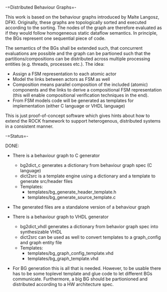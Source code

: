 -=Distributed Behaviour Graphs=-

This work is based on the behaviour graphs introduced by Malte Langosz, DFKI.
Originally, these graphs are topologically sorted and executed according to the sorting.
The nodes of the graph are therefore evaluated as if they would follow homogeneous static dataflow semantics.
In principle, the BGs represent one sequential piece of code.

The semantics of the BGs shall be extended such, that concurrent evaluations are possible and the graph can be partioned such that the partitions/compositions can be distributed across multiple
processing entities (e.g. threads, processes etc.).
The idea:
* Assign a FSM representation to each atomic actor
* Model the links between actors as FSM as well
* Composition means parallel composition of the included (atomic) components and the links to derive a compositional FSM representation
  (this will enable compositional verification techniques in the end).
* From FSM models code will be generated as templates for implementation (either C language or VHDL language)

This is just proof-of-concept software which gives hints about how to extend the ROCK framework to support heterogenous, distributed systems in a consistent manner.

-=Status=-

DONE:
* There is a behaviour graph to C generator
  - bg2dict_c generates a dictionary from behaviour graph spec (C language)
  - dict2src is a template engine using a dictionary and a template to generate src/header files
  - Templates: 
     * templates/bg_generate_header_template.h
     * templates/bg_generate_source_template.c

* The generated files are a standalone version of a behaviour graph

* There is a behaviour graph to VHDL generator
  - bg2dict_vhdl generates a dictionary from behavior graph spec into synthesizable VHDL
  - dict2src can be used as well to convert templates to a graph_config and graph entity file
  - Templates:
     * templates/bg_graph_config_template.vhd
     * templates/bg_graph_template.vhd

* For BG generation this is all that is needed.
  However, to be usable there has to be some toplevel template and glue code to let different BGs communicate.
  Furthermore, a big BG should be partionioned and distributed according to a HW architecture spec.
